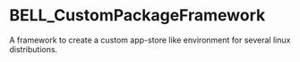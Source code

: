 # BELL_CustomPackageFramework
A framework to create a custom app-store like environment for several linux distributions.
